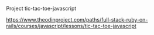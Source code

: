 Project tic-tac-toe-javascript

https://www.theodinproject.com/paths/full-stack-ruby-on-rails/courses/javascript/lessons/tic-tac-toe-javascript